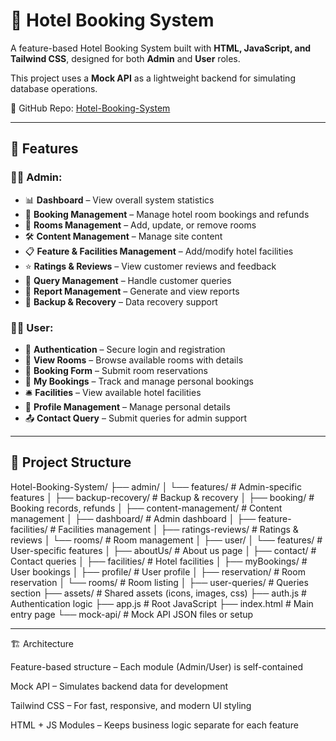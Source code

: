 # 🏨 Hotel Booking System

A feature-based Hotel Booking System built with **HTML, JavaScript, and Tailwind CSS**, designed for both **Admin** and **User** roles.  

This project uses a **Mock API** as a lightweight backend for simulating database operations.  

📂 GitHub Repo: [Hotel-Booking-System](https://github.com/prabhaM07/Hotel-Booking-System/tree/main/src)

---

## 🚀 Features  

### 👩‍💼 Admin:  
- 📊 **Dashboard** – View overall system statistics  
- 📑 **Booking Management** – Manage hotel room bookings and refunds  
- 🏨 **Rooms Management** – Add, update, or remove rooms  
- 🛠 **Content Management** – Manage site content  
- 📋 **Feature & Facilities Management** – Add/modify hotel facilities  
- ⭐ **Ratings & Reviews** – View customer reviews and feedback  
- 📝 **Query Management** – Handle customer queries  
- 📂 **Report Management** – Generate and view reports  
- 🔄 **Backup & Recovery** – Data recovery support  

### 👨‍💻 User:  
- 🔑 **Authentication** – Secure login and registration  
- 🏨 **View Rooms** – Browse available rooms with details  
- 📝 **Booking Form** – Submit room reservations  
- 📅 **My Bookings** – Track and manage personal bookings  
- 🛎 **Facilities** – View available hotel facilities  
- 📝 **Profile Management** – Manage personal details  
- 📤 **Contact Query** – Submit queries for admin support  

---

## 📂 Project Structure  

Hotel-Booking-System/
├── admin/
│ └── features/ # Admin-specific features
│ ├── backup-recovery/ # Backup & recovery
│ ├── booking/ # Booking records, refunds
│ ├── content-management/ # Content management
│ ├── dashboard/ # Admin dashboard
│ ├── feature-facilities/ # Facilities management
│ ├── ratings-reviews/ # Ratings & reviews
│ └── rooms/ # Room management
│
├── user/
│ └── features/ # User-specific features
│ ├── aboutUs/ # About us page
│ ├── contact/ # Contact queries
│ ├── facilities/ # Hotel facilities
│ ├── myBookings/ # User bookings
│ ├── profile/ # User profile
│ ├── reservation/ # Room reservation
│ └── rooms/ # Room listing
│
├── user-queries/ # Queries section
├── assets/ # Shared assets (icons, images, css)
├── auth.js # Authentication logic
├── app.js # Root JavaScript
├── index.html # Main entry page
└── mock-api/ # Mock API JSON files or setup


---

🏗️ Architecture

Feature-based structure – Each module (Admin/User) is self-contained

Mock API – Simulates backend data for development

Tailwind CSS – For fast, responsive, and modern UI styling

HTML + JS Modules – Keeps business logic separate for each feature
